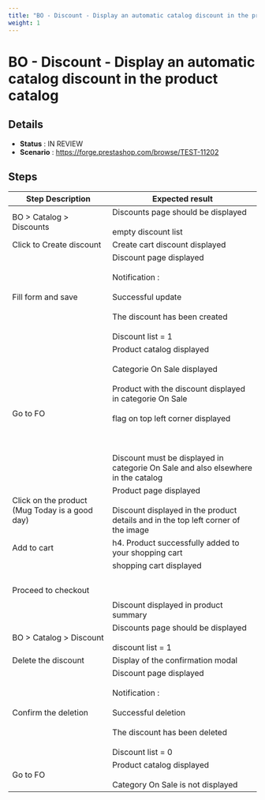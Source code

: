 ```yaml
---
title: "BO - Discount - Display an automatic catalog discount in the product catalog"
weight: 1
---
```


# BO - Discount - Display an automatic catalog discount in the product catalog
## Details
* **Status** : IN REVIEW
* **Scenario** : https://forge.prestashop.com/browse/TEST-11202

## Steps
| Step Description | Expected result |
| ----- | ----- |
| BO > Catalog > Discounts | Discounts page should be displayed<br><br>empty discount list |
| Click to Create discount | Create cart discount displayed |
| Fill form and save | Discount page displayed<br><br>Notification :<br><br>Successful update<br><br>The discount has been created<br><br>Discount list = 1 |
| Go to FO | Product catalog displayed<br><br>Categorie On Sale displayed<br><br>Product with the discount displayed in categorie On Sale<br><br>flag on top left corner displayed<br><br> <br><br>Discount must be displayed in categorie On Sale and also elsewhere in the catalog |
| Click on the product (Mug Today is a good day) | Product page displayed<br><br>Discount displayed in the product details and in the top left corner of the image |
| Add to cart | h4. Product successfully added to your shopping cart |
| Proceed to checkout | shopping cart displayed<br><br> <br><br>Discount displayed in product summary |
| BO > Catalog > Discount | Discounts page should be displayed<br><br>discount list = 1 |
| Delete the discount | Display of the confirmation modal |
| Confirm the deletion | Discount page displayed<br><br>Notification :<br><br>Successful deletion<br><br>The discount has been deleted<br><br>Discount list = 0 |
| Go to FO | Product catalog displayed<br><br>Category On Sale is not displayed |
